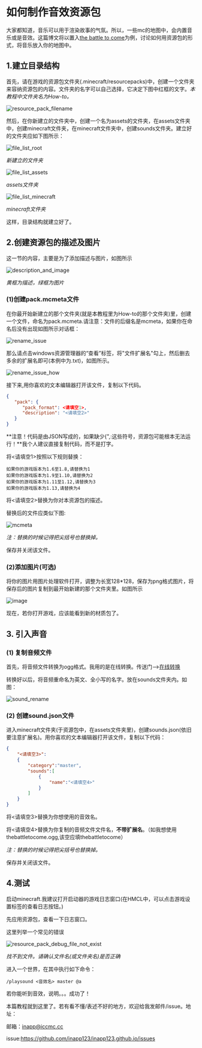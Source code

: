 # 如何制作音效资源包

大家都知道，音乐可以用于渲染故事的气氛。所以，一些mc的地图中，会内置音乐或是音效。这篇博文将以置入[the battle to come](https://music.163.com/song?id=22731452)为例，讨论如何用资源包的形式，将音乐放入你的地图中。

## 1.建立目录结构

首先，请在游戏的资源包文件夹(.minecraft/resourcepacks)中，创建一个文件夹来容纳资源包的内容。文件夹的名字可以自己选择，它决定下图中红框的文字。*本教程中文件夹名为How-to。*

![resource_pack_filename](/image/resource_pack_filename.png)

然后，在你新建立的文件夹中，创建一个名为assets的文件夹，在assets文件夹中，创建minecraft文件夹，在minecraft文件夹中，创建sounds文件夹。建立好的文件夹应如下图所示：

![file_list_root](image/resource_pack_file_list_root.png)

*新建立的文件夹*

![file_list_assets](image/resource_pack_file_list_assets.png)

*assets文件夹*

![file_list_minecraft](image/resource_pack_file_list_minecraft.png)

*minecraft文件夹*

这样，目录结构就建立好了。

## 2.创建资源包的描述及图片

这一节的内容，主要是为了添加描述与图片，如图所示

![description_and_image](image/resource_pack_description_and_image.png)

*黄框为描述，绿框为图片*

### (1)创建pack.mcmeta文件

在你最开始新建立的那个文件夹(就是本教程里为How-to的那个文件夹)里，创建一个文件，命名为pack.mcmeta.请注意：文件的后缀名是mcmeta，如果你在命名后没有出现如图所示对话框：

![rename_issue](image\resource_pack_rename.png)

那么请点击windows资源管理器的“查看”标签，将"文件扩展名"勾上，然后删去多余的扩展名即可(本例中为.txt)，如图所示。

![rename_issue_how](image\resource_pack_rename_how.png)

接下来,用你喜欢的文本编辑器打开该文件，复制以下代码。

```json
{
   "pack": {
      "pack_format": <请填空1>,
      "description": "<请填空2>"
   }
}
```

**注意！代码是由JSON写成的，如果缺少{",:这些符号，资源包可能根本无法运行！**我个人建议直接复制代码，而不是打字。

将<请填空1>按照以下规则替换：

```
如果你的游戏版本为1.6至1.8,请替换为1
如果你的游戏版本为1.9至1.10,请替换为2
如果你的游戏版本为1.11至1.12,请替换为3
如果你的游戏版本为1.13,请替换为4
```

将<请填空2>替换为你对本资源包的描述。

替换后的文件应类似下图:

![mcmeta](image\resource_pack_mcmeta.png)

*注：替换的时候记得把尖括号也替换掉。*

保存并关闭该文件。

### (2)添加图片(可选)

将你的图片用图片处理软件打开，调整为长宽128*128，保存为png格式图片，将保存后的图片复制到最开始新建的那个文件夹里。如图所示

![image](image\resource_pack_image.png)

现在，若你打开游戏，应该能看到新的材质包了。

## 3. 引入声音

### (1) 复制音频文件

首先，将音频文件转换为ogg格式。我用的是在线转换。传送门-->[在线转换](https://audio.online-convert.com/convert-to-ogg)

转换好以后，将音频重命名为英文、全小写的名字。放在sounds文件夹内。如图：

![sound_rename](image\resource_pack_sound_rename.png)

### (2) 创建sound.json文件

进入minecraft文件夹(于资源包中，在assets文件夹里)，创建sounds.json(依旧要注意扩展名)。用你喜欢的文本编辑器打开该文件，复制以下代码：

```json
{
	"<请填空3>":
	{
		"category":"master",
		"sounds":[
			{
				"name":"<请填空4>"
			}
		]
	}
}
```

将<请填空3>替换为你想使用的音效名。

将<请填空4>替换为你复制的音频文件文件名，**不带扩展名**。（如我想使用thebattletocome.ogg,该空应填thebattletocome）

*注：替换的时候记得把尖括号也替换掉。*

保存并关闭该文件。

## 4.测试

启动minecraft.我建议打开启动器的游戏日志窗口(在HMCL中，可以点击游戏设置标签的查看日志按钮。)

先应用资源包，查看一下日志窗口。

这里列举一个常见的错误

![resource_pack_debug_file_not_exist](image\resource_pack_debug_file_not_exist.png)

*找不到文件。请确认文件名(或文件夹名)是否正确*

进入一个世界，在其中执行如下命令：

```
/playsound <音效名> master @a
```

若你能听到音效，说明。。。成功了！



本篇教程就到这里了。若有看不懂/表述不好的地方，欢迎给我发邮件/issue。地址：

邮箱：inapp@iccmc.cc

issue:https://github.com/inapp123/inapp123.github.io/issues